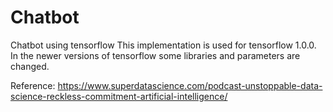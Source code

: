 # Chatbot
Chatbot using tensorflow
This implementation is used for tensorflow 1.0.0. In the newer versions of tensorflow some libraries and parameters are changed.


Reference: https://www.superdatascience.com/podcast-unstoppable-data-science-reckless-commitment-artificial-intelligence/
